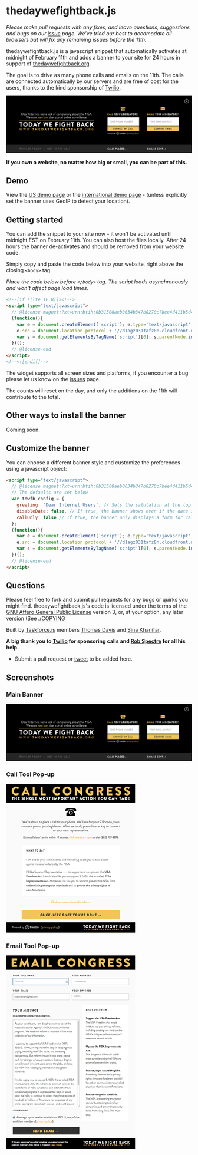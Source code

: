 # thedaywefightback.js

_Please make pull requests with any fixes, and leave questions, suggestions and bugs on our [issue](http://github.com/tfrce/thedaywefightback.js/issues) page. We've tried our best to accomodate all browsers but  will fix any remaining issues before the 11th._

thedaywefightback.js is a javascript snippet that automatically activates at midnight of February 11th and adds a banner to your site for 24 hours in support of [thedaywefightback.org](https://thedaywefightback.org).

The goal is to drive as many phone calls and emails on the 11th. The calls are connected automatically by our servers and are free of cost for the users, thanks to the kind sponsorship of [Twilio](http://twilio.com).

<a href="http://tfrce.github.io/thedaywefightback.js/example/banner.html" target="_blank"><img src="screenshots/tdwfb-banner.png" alt="banner" /></a>

**If you own a website, no matter how big or small, you can be part of this.**

## Demo

View the [US demo page](http://tfrce.github.io/thedaywefightback.js/example/banner.html) or the [international demo page](http://tfrce.github.io/thedaywefightback.js/example/banner_international.html) - (unless explicitly set the banner uses GeoIP to detect your location).

## Getting started

You can add the snippet to your site now - it won't be activated until midnight EST on February 11th. You can also host the files locally. After 24 hours the banner de-activates and should be removed from your website code.

Simply copy and paste the code below into your website, right above the closing `<body>` tag.

_Place the code below before `</body>` tag. The script loads asynchronously and won't affect page load times._

```html
<!--[if !(lte IE 8)]><!-->
<script type="text/javascript"> 
  // @license magnet:?xt=urn:btih:0b31508aeb0634b347b8270c7bee4d411b5d4109&dn=agpl-3.0.txt GPL-v3-or-Later
  (function(){
    var e = document.createElement('script'); e.type='text/javascript'; e.async = true;
    e.src = document.location.protocol + '//d1agz031tafz8n.cloudfront.net/thedaywefightback.js/widget.min.js';
    var s = document.getElementsByTagName('script')[0]; s.parentNode.insertBefore(e, s);
  })();
  // @license-end
</script>
<!--<![endif]-->

```

The widget supports all screen sizes and platforms, if you encounter a bug please let us know on the [issues](http://github.com/tfrce/thedaywefightback.js/issues) page.

The counts will reset on the day, and only the additions on the 11th will contribute to the total.

## Other ways to install the banner

Coming soon.

## Customize the banner

You can choose a different banner style and customize the preferences using a javascript object:

```html
<script type="text/javascript"> 
  // @license magnet:?xt=urn:btih:0b31508aeb0634b347b8270c7bee4d411b5d4109&dn=agpl-3.0.txt GPL-v3-or-Later
  // The defaults are set below
  var tdwfb_config = {
    greeting: 'Dear Internet Users', // Sets the salutation at the top left.
    disableDate: false, // If true, the banner shows even if the date is not yet 02/11/2014
    callOnly: false // If true, the banner only displays a form for calling congress
  };
  (function(){
    var e = document.createElement('script'); e.type='text/javascript'; e.async = true;
    e.src = document.location.protocol + '//d1agz031tafz8n.cloudfront.net/thedaywefightback.js/widget.min.js';
    var s = document.getElementsByTagName('script')[0]; s.parentNode.insertBefore(e, s);
  })();
  // @license-end
</script>
```

## Questions

Please feel free to fork and submit pull requests for any bugs or quirks you might find. thedaywefightback.js's code is licensed under the terms of the [GNU Affero General Public License](https://gnu.org/licenses/agpl) version 3, or, at your option, any later version (See [./COPYING](./COPYING)

Built by [Taskforce.is](http://taskforce.is) members [Thomas Davis](https://twitter.com/neutralthoughts) and [Sina Khanifar](https://github.com/sinak/).

**A big thank you to [Twilio](https://www.twilio.com/) for sponsoring calls and [Rob Spectre](https://twitter.com/dN0t) for all his help.**


- Submit a pull request or <a href="https://twitter.com/home?status=@sinak Please add our XXX to the list of sites participating in Project Megaphone" target="_blank">tweet</a> to be added here.


## Screenshots

### Main Banner
<img src="screenshots/tdwfb-banner.png" alt="banner" />

### Call Tool Pop-up
<img src="screenshots/call-tool.png" alt="call tool" />

### Email Tool Pop-up
<img src="screenshots/email-tool.png" alt="email tool" />
